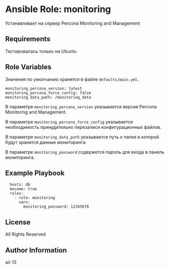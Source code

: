 # Ansible Role: monitoring

Устанавливает на сервер Percona Monitoring and Management

## Requirements

Тестировалась только на Ubuntu

## Role Variables

Значения по умолчанию хранятся в файле `defaults/main.yml`.

    monitoring_percona_version: latest
    monitoring_percona_force_config: false
    monitoring_data_path: /monitoring_data

В параметре `monitoring_percona_version` указывается версия Percona Monitoring and Management.

В параметре `monitoring_percona_force_config` указывается необходимость принудительно перезаписи конфигурационных файлов.

В параметре `monitoring_data_path` указывается путь к папке в которой будут хранится данные мониторинга.

В параметре `monitoring_password` содержется пароль для входа в панель мониторинга.

<!-- В параметре `monitoring_backup_prefix` указывается префикс для названия бакета в котором будут хранится бекапы.

В параметре `monitoring_mongodb_user` указывается имя пользователя для подключения к базе данных.

В параметре `monitoring_mongodb_pass` указывается пароль для подключения к базе данных.

В параметре `monitoring_mongodb_port` указывается порт на котором работает база данных.

В параметре `monitoring_mongodb_rs_name` указывается имя репликации.

В параметрах `monitoring_backup_bucket`, `monitoring_backup_access_key` и `monitoring_backup_secret_key` указываются данные для подключения к S3 бакету в котором будут хранится бекапы -->

## Example Playbook

      hosts: db
      become: true
      roles:
        - role: monitoring
          vars:
            monitoring_password: 12345678

## License

All Rights Reserved

## Author Information

ail-13
